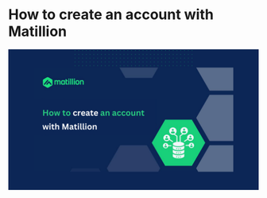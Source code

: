# How to create an account with Matillion

![matillion_article_header](images/matillion_article_header.png)
